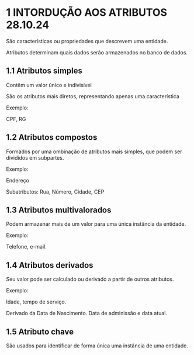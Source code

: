 # 1 INTORDUÇÃO AOS ATRIBUTOS 28.10.24

São características ou propriedades que descrevem uma entidade.

Atributos determinam quais dados serão armazenados no banco de dados.

## 1.1 Atributos simples
Contêm um valor único e indivisível

São os atributos mais diretos, representando apenas uma característica

Exemplo:

CPF, RG

## 1.2 Atributos compostos
Formados por uma ombinação de atributos mais simples, que podem ser divididos em subpartes.

Exemplo:

Endereço

Subatributos: Rua, Número, Cidade, CEP

## 1.3 Atributos multivalorados
Podem armazenar mais de um valor para uma única instância da entidade.

Exemplo:

Telefone, e-mail.

## 1.4 Atributos derivados
Seu valor pode ser calculado ou derivado a partir de outros atributos.

Exemplo:

Idade, tempo de serviço.

Derivado da Data de Nascimento. Data de adminissão e data atual.

## 1.5 Atributo chave

São usados para identificar de forma única uma instância de uma entidade.
